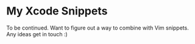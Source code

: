 # My Xcode Snippets

To be continued. Want to figure out a way to combine with Vim snippets. Any ideas get in touch :)
